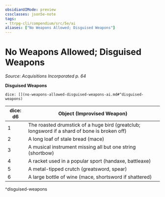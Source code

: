 ```yaml
---
obsidianUIMode: preview
cssclasses: json5e-note
tags:
- ttrpg-cli/compendium/src/5e/ai
aliases: ["No Weapons Allowed; Disguised Weapons"]
---
```

# No Weapons Allowed; Disguised Weapons
*Source: Acquisitions Incorporated p. 64* 

**Disguised Weapons**

`dice: [](no-weapons-allowed-disguised-weapons-ai.md#^disguised-weapons)`

| dice: d6 | Object (Improvised Weapon) |
|----------|----------------------------|
| 1 | The roasted drumstick of a huge bird (greatclub; longsword if a shard of bone is broken off) |
| 2 | A long loaf of stale bread (mace) |
| 3 | A musical instrument missing all but one string (shortbow) |
| 4 | A racket used in a popular sport (handaxe, battleaxe) |
| 5 | A metal-tipped crutch (greatsword, spear) |
| 6 | A large bottle of wine (mace, shortsword if shattered) |
^disguised-weapons